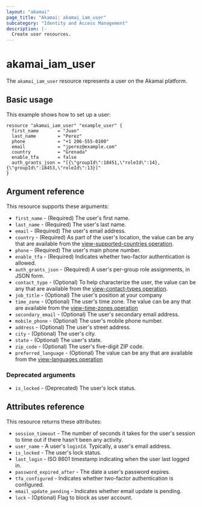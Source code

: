 ```yaml
---
layout: "akamai"
page_title: "Akamai: akamai_iam_user"
subcategory: "Identity and Access Management"
description: |-
  Create user resources.
---
```


# akamai_iam_user

The `akamai_iam_user` resource represents a user on the Akamai platform. 

## Basic usage

This example shows how to set up a user:

```hcl
resource "akamai_iam_user" "example_user" {
  first_name       = "Juan"
  last_name        = "Perez"
  phone            = "+1 206-555-0100"
  email            = "jperez@example.com"
  country          = "Grenada"
  enable_tfa       = false
  auth_grants_json = "[{\"groupId\":18451,\"roleId\":14},{\"groupId\":18453,\"roleId\":13}]"
}
```

## Argument reference

This resource supports these arguments:

* `first_name` - (Required) The user's first name.
* `last_name` - (Required) The user's last name.
* `email` - (Required) The user's email address.
* `country` - (Required) As part of the user's location, the value can be any that are available from the [view-supported-countries operation](../data-sources/iam_countries.md).
* `phone` - (Required) The user's main phone number.
* `enable_tfa` - (Required) Indicates whether two-factor authentication is allowed.
* `auth_grants_json` - (Required) A user's per-group role assignments, in JSON form.
* `contact_type` - (Optional) To help characterize the user, the value can be any that are available from the [view-contact-types operation](../data-sources/iam_contact_types.md).
* `job_title` - (Optional) The user's position at your company
* `time_zone` - (Optional) The user's time zone. The value can be any that are available from the [view-time-zones operation](../data-sources/iam_timezones.md)
* `secondary_email` - (Optional) The user's secondary email address.
* `mobile_phone` - (Optional) The user's mobile phone number.
* `address` - (Optional) The user's street address.
* `city` - (Optional) The user's city.
* `state` - (Optional) The user's state.
* `zip_code` - (Optional) The user's five-digit ZIP code.
* `preferred_language` - (Optional) The value can be any that are available from the [view-languages operation](../data-sources/iam_supported_langs.md)

### Deprecated arguments
* `is_locked` - (Deprecated) The user's lock status. 

## Attributes reference

This resource returns these attributes:

* `session_timeout` - The number of seconds it takes for the user's session to time out if there hasn't been any activity.
* `user_name` - A user's `loginId`. Typically, a user's email address.
* `is_locked` - The user's lock status.
* `last_login` - ISO 8601 timestamp indicating when the user last logged in.
* `password_expired_after` - The date a user's password expires.
* `tfa_configured` - Indicates whether two-factor authentication is configured.
* `email_update_pending` - Indicates whether email update is pending.
* `lock` - (Optional) Flag to block as user account.
